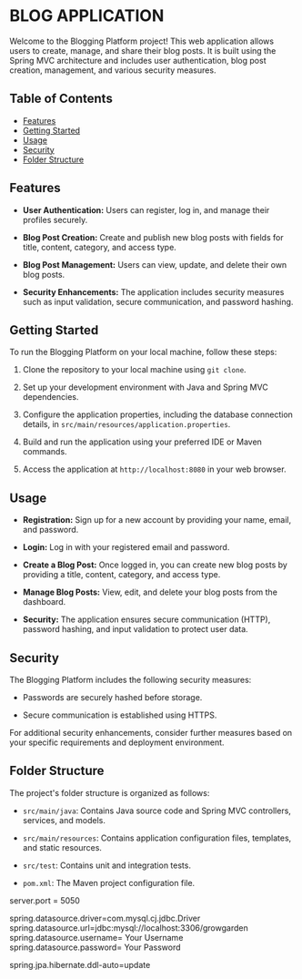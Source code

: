 # BLOG APPLICATION

Welcome to the Blogging Platform project! This web application allows users to create, manage, and share their blog posts. It is built using the Spring MVC architecture and includes user authentication, blog post creation, management, and various security measures.

## Table of Contents

- [Features](#features)
- [Getting Started](#getting-started)
- [Usage](#usage)
- [Security](#security)
- [Folder Structure](#folder-structure)

## Features

- **User Authentication:** Users can register, log in, and manage their profiles securely.

- **Blog Post Creation:** Create and publish new blog posts with fields for title, content, category, and access type.

- **Blog Post Management:** Users can view, update, and delete their own blog posts.

- **Security Enhancements:** The application includes security measures such as input validation, secure communication, and password hashing.

## Getting Started

To run the Blogging Platform on your local machine, follow these steps:

1. Clone the repository to your local machine using `git clone`.

2. Set up your development environment with Java and Spring MVC dependencies.

3. Configure the application properties, including the database connection details, in `src/main/resources/application.properties`.

4. Build and run the application using your preferred IDE or Maven commands.

5. Access the application at `http://localhost:8080` in your web browser.

## Usage

- **Registration:** Sign up for a new account by providing your name, email, and password.

- **Login:** Log in with your registered email and password.

- **Create a Blog Post:** Once logged in, you can create new blog posts by providing a title, content, category, and access type.

- **Manage Blog Posts:** View, edit, and delete your blog posts from the dashboard.

- **Security:** The application ensures secure communication (HTTP), password hashing, and input validation to protect user data.

## Security

The Blogging Platform includes the following security measures:

- Passwords are securely hashed before storage.

- Secure communication is established using HTTPS.

For additional security enhancements, consider further measures based on your specific requirements and deployment environment.

## Folder Structure

The project's folder structure is organized as follows:

- `src/main/java`: Contains Java source code and Spring MVC controllers, services, and models.

- `src/main/resources`: Contains application configuration files, templates, and static resources.

- `src/test`: Contains unit and integration tests.

- `pom.xml`: The Maven project configuration file.

server.port = 5050

spring.datasource.driver=com.mysql.cj.jdbc.Driver
spring.datasource.url=jdbc:mysql://localhost:3306/growgarden
spring.datasource.username= Your Username
spring.datasource.password= Your Password

spring.jpa.hibernate.ddl-auto=update

```
